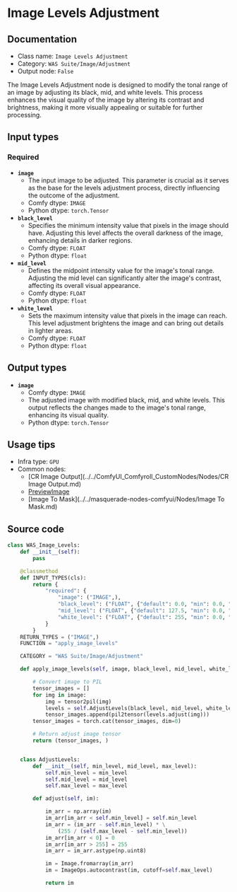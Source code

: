 # Image Levels Adjustment
## Documentation
- Class name: `Image Levels Adjustment`
- Category: `WAS Suite/Image/Adjustment`
- Output node: `False`

The Image Levels Adjustment node is designed to modify the tonal range of an image by adjusting its black, mid, and white levels. This process enhances the visual quality of the image by altering its contrast and brightness, making it more visually appealing or suitable for further processing.
## Input types
### Required
- **`image`**
    - The input image to be adjusted. This parameter is crucial as it serves as the base for the levels adjustment process, directly influencing the outcome of the adjustment.
    - Comfy dtype: `IMAGE`
    - Python dtype: `torch.Tensor`
- **`black_level`**
    - Specifies the minimum intensity value that pixels in the image should have. Adjusting this level affects the overall darkness of the image, enhancing details in darker regions.
    - Comfy dtype: `FLOAT`
    - Python dtype: `float`
- **`mid_level`**
    - Defines the midpoint intensity value for the image's tonal range. Adjusting the mid level can significantly alter the image's contrast, affecting its overall visual appearance.
    - Comfy dtype: `FLOAT`
    - Python dtype: `float`
- **`white_level`**
    - Sets the maximum intensity value that pixels in the image can reach. This level adjustment brightens the image and can bring out details in lighter areas.
    - Comfy dtype: `FLOAT`
    - Python dtype: `float`
## Output types
- **`image`**
    - Comfy dtype: `IMAGE`
    - The adjusted image with modified black, mid, and white levels. This output reflects the changes made to the image's tonal range, enhancing its visual quality.
    - Python dtype: `torch.Tensor`
## Usage tips
- Infra type: `GPU`
- Common nodes:
    - [CR Image Output](../../ComfyUI_Comfyroll_CustomNodes/Nodes/CR Image Output.md)
    - [PreviewImage](../../Comfy/Nodes/PreviewImage.md)
    - [Image To Mask](../../masquerade-nodes-comfyui/Nodes/Image To Mask.md)



## Source code
```python
class WAS_Image_Levels:
    def __init__(self):
        pass

    @classmethod
    def INPUT_TYPES(cls):
        return {
            "required": {
                "image": ("IMAGE",),
                "black_level": ("FLOAT", {"default": 0.0, "min": 0.0, "max": 255.0, "step": 0.1}),
                "mid_level": ("FLOAT", {"default": 127.5, "min": 0.0, "max": 255.0, "step": 0.1}),
                "white_level": ("FLOAT", {"default": 255, "min": 0.0, "max": 255.0, "step": 0.1}),
            }
        }
    RETURN_TYPES = ("IMAGE",)
    FUNCTION = "apply_image_levels"

    CATEGORY = "WAS Suite/Image/Adjustment"

    def apply_image_levels(self, image, black_level, mid_level, white_level):

        # Convert image to PIL
        tensor_images = []
        for img in image:
            img = tensor2pil(img)
            levels = self.AdjustLevels(black_level, mid_level, white_level)
            tensor_images.append(pil2tensor(levels.adjust(img)))
        tensor_images = torch.cat(tensor_images, dim=0)

        # Return adjust image tensor
        return (tensor_images, )


    class AdjustLevels:
        def __init__(self, min_level, mid_level, max_level):
            self.min_level = min_level
            self.mid_level = mid_level
            self.max_level = max_level

        def adjust(self, im):

            im_arr = np.array(im)
            im_arr[im_arr < self.min_level] = self.min_level
            im_arr = (im_arr - self.min_level) * \
                (255 / (self.max_level - self.min_level))
            im_arr[im_arr < 0] = 0
            im_arr[im_arr > 255] = 255
            im_arr = im_arr.astype(np.uint8)

            im = Image.fromarray(im_arr)
            im = ImageOps.autocontrast(im, cutoff=self.max_level)

            return im

```
